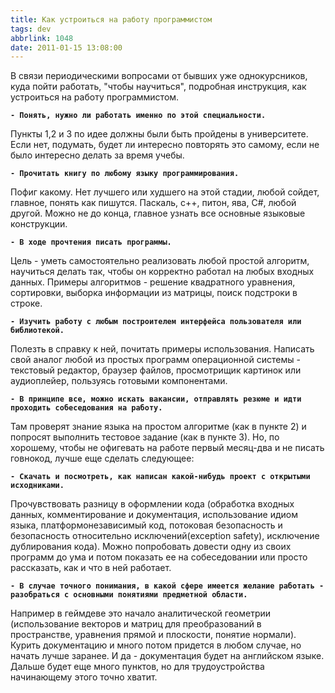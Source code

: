 ```yaml
---
title: Как устроиться на работу программистом
tags: dev
abbrlink: 1048
date: 2011-01-15 13:08:00
---
```


В связи периодическими вопросами от бывших уже однокурсников, куда пойти работать, "чтобы научиться", подробная инструкция, как устроиться на работу программистом.

**`- Понять, нужно ли работать именно по этой специальности.`**

Пункты 1,2 и 3 по идее должны были быть пройдены в университете. Если нет, подумать, будет ли интересно повторять это самому, если не было интересно делать за время учебы. 
 
**`- Прочитать книгу по любому языку программирования.`**

Пофиг какому. Нет лучшего или худшего на этой стадии, любой сойдет, главное, понять как пишутся. Паскаль, с++, питон, ява, C#, любой другой. Можно не до конца, главное узнать все основные языковые конструкции.
 
**`- В ходе прочтения писать программы.`**

Цель - уметь самостоятельно реализовать любой простой алгоритм, научиться делать так, чтобы он корректно работал на любых входных данных. Примеры алгоритмов - решение квадратного уравнения, сортировки, выборка информации из матрицы, поиск подстроки в строке.
 
**`- Изучить работу с любым построителем интерфейса пользователя или библиотекой.`**

Полезть в справку к ней, почитать примеры использования. Написать свой аналог любой из простых программ операционной системы - текстовый редактор, браузер файлов, просмотрищик картинок или аудиоплейер, пользуясь готовыми компонентами.
 
**`- В принципе все, можно искать вакансии, отправлять резюме и идти проходить собеседования на работу.`**

Там проверят знание языка на простом алгоритме (как в пункте 2) и попросят выполнить тестовое задание (как в пункте 3). Но, по хорошему, чтобы не офигевать на работе первый месяц-два и не писать говнокод, лучше еще сделать следующее: 
 
**`- Скачать и посмотреть, как написан какой-нибудь проект с открытыми исходниками.`**

Прочувствовать разницу в оформлении кода (обработка входных данных, комментирование и документация, использование идиом языка, платформонезависимый код, потоковая безопасность и безопасность относительно исключений(exception safety), исключение дублирования кода). Можно попробовать довести одну из своих программ до ума и потом показать ее на собеседовании или просто рассказать, как и что в ней работает. 
 
**`- В случае точного понимания, в какой сфере имеется желание работать - разобраться с основными понятиями предметной области.`**

Например в геймдеве это начало аналитической геометрии (использование векторов и матриц для преобразований в пространстве, уравнения прямой и плоскости, понятие нормали). Курить документацию и много потом придется в любом случае, но начать лучше заранее. И да - документация будет на английском языке. Дальше будет еще много пунктов, но для трудоустройства начинающему этого точно хватит.